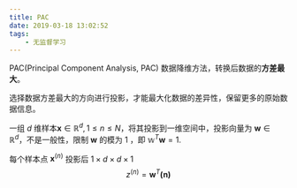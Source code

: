 ```yaml
---
title: PAC
date: 2019-03-18 13:02:52
tags:
    - 无监督学习
---
```


PAC(Principal Component Analysis, PAC) 数据降维方法，转换后数据的**方差最大**。

选择数据方差最大的方向进行投影，才能最大化数据的差异性，保留更多的原始数据信息。

一组 $d$ 维样本$\mathbf{x} \in \mathbb{R}^d, 1 \leq n \leq N$，将其投影到一维空间中，投影向量为 $\mathbf{w} \in \mathbb{R}^d$，不是一般性，限制 $\mathbf{w}$ 的模为 $1$ ，即 $\mathbb{w}^T \mathbf{w} = 1$.

每个样本点 $\mathbf{x}^{(n)}$ 投影后 $1 \times d \times d \times 1$
$$
z^{(n)}  = \mathbf{w}^T \mathbf{(n)}
$$
